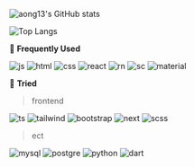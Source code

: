 
![aong13's GitHub stats](https://github-readme-stats.vercel.app/api?username=aong13&show_icons=true&bg_color=00000000)
  
![Top Langs](https://github-readme-stats.vercel.app/api/top-langs/?username=anuraghazra&layout=compact)

🚀  **Frequently Used** 

![js](https://img.shields.io/badge/JavaScript-F7DF1E?style=for-the-badge&logo=JavaScript&logoColor=white)
![html](https://img.shields.io/badge/HTML5-E34F26?style=for-the-badge&logo=html5&logoColor=white)
![css](https://img.shields.io/badge/CSS3-1572B6?style=for-the-badge&logo=css3&logoColor=white)
![react](https://img.shields.io/badge/React-20232A?style=for-the-badge&logo=react&logoColor=61DAFB)
![rn](https://img.shields.io/badge/React_Native-20232A?style=for-the-badge&logo=react&logoColor=61DAFB)
![sc](https://img.shields.io/badge/styled--components-DB7093?style=for-the-badge&logo=styled-components&logoColor=white)
![material](https://img.shields.io/badge/Material--UI-0081CB?style=for-the-badge&logo=material-ui&logoColor=white)

📘 **Tried**
> frontend
  
![ts](https://img.shields.io/badge/TypeScript-007ACC?style=for-the-badge&logo=typescript&logoColor=white)
![tailwind](https://img.shields.io/badge/Tailwind_CSS-38B2AC?style=for-the-badge&logo=tailwind-css&logoColor=white)
![bootstrap](https://img.shields.io/badge/Bootstrap-563D7C?style=for-the-badge&logo=bootstrap&logoColor=white)
![next](https://img.shields.io/badge/Next.js-000?logo=nextdotjs&logoColor=fff&style=for-the-badge)
![scss](https://img.shields.io/badge/Sass-CC6699?style=for-the-badge&logo=sass&logoColor=white)
> ect

![mysql](	https://img.shields.io/badge/MySQL-00000F?style=for-the-badge&logo=mysql&logoColor=white)
![postgre](https://img.shields.io/badge/PostgreSQL-316192?style=for-the-badge&logo=postgresql&logoColor=white)
![python](https://img.shields.io/badge/Python-14354C?style=for-the-badge&logo=python&logoColor=white)
![dart](https://img.shields.io/badge/Flutter-02569B?style=for-the-badge&logo=flutter&logoColor=white)


